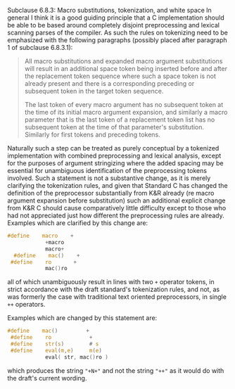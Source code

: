 Subclause 6.8.3: Macro substitutions, tokenization, and white space In general I
think it is a good guiding principle that a C implementation should be able to
be based around completely disjoint preprocessing and lexical scanning parses of
the compiler. As such the rules on tokenizing need to be emphasized with the
following paragraphs (possibly placed after paragraph 1 of subclause 6.8.3.1):

> All macro substitutions and expanded macro argument substitutions will result in
> an additional space token being inserted before and after the replacement token
> sequence where such a space token is not already present and there is a
> corresponding preceding or subsequent token in the target token sequence.
>
> The last token of every macro argument has no subsequent token at the time of
> its initial macro argument expansion, and similarly a macro parameter that is
> the last token of a replacement token list has no subsequent token at the time
> of that parameter's substitution. Similarly for first tokens and preceding
> tokens.

Naturally such a step can be treated as purely conceptual by a tokenized
implementation with combined preprocessing and lexical analysis, except for the
purposes of argument stringizing where the added spacing may be essential for
unambiguous identification of the preprocessing tokens involved. Such a
statement is not a substantive change, as it is merely clarifying the
tokenization rules, and given that Standard C has changed the definition of the
preprocessor substantially from K\&R already (re macro argument expansion before
substitution) such an additional explicit change from K\&R C should cause
comparatively little difficulty except to those who had not appreciated just how
different the preprocessing rules are already. Examples which are clarified by
this change are:

```c
#define    macro    +
            +macro
            macro+
  #define    mac()    +
 #define    ro       +
            mac()ro
```

all of which unambiguously result in lines with two `+` operator tokens, in
strict accordance with the draft standard's tokenization rules, and not, as was
formerly the case with traditional text oriented preprocessors, in single `++`
operators.

Examples which are changed by this statement are:

```c
#define    mac()         +
 #define    ro            +
 #define    str(s)        # s
 #define    eval(m,e)     m(e)
            eval( str, mac()ro )
```

which produces the string `"+N+"` and not the string `"++"` as it would do with
the draft's current wording.
